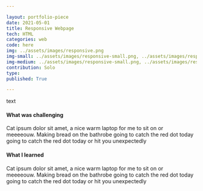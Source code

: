 ```yaml
---

layout: portfolio-piece
date: 2021-05-01
title: Responsive Webpage
tech: HTML
categories: web
code: here
img: ../assets/images/responsive.png
img-small: ../assets/images/responsive-small.png, ../assets/images/responsive-small.png
img-medium: ../assets/images/responsive-small.png, ../assets/images/responsive-small.png
contribution: Solo
type: 
published: True

---
```

text

#### What was challenging
Cat ipsum dolor sit amet, a nice warm laptop for me to sit on or meeeeouw. Making bread on the bathrobe going to catch the red dot today going to catch the red dot today or hit you unexpectedly

#### What I learned
Cat ipsum dolor sit amet, a nice warm laptop for me to sit on or meeeeouw. Making bread on the bathrobe going to catch the red dot today going to catch the red dot today or hit you unexpectedly

